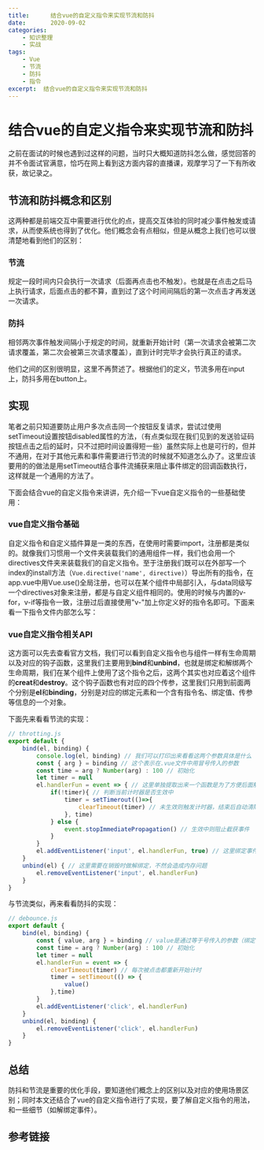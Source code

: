 ```yaml
---
title:      结合vue的自定义指令来实现节流和防抖
date:       2020-09-02
categories:
    - 知识整理
    - 实战
tags:
    - Vue
    - 节流
    - 防抖
    - 指令
excerpt:  结合vue的自定义指令来实现节流和防抖
---
```

# 结合vue的自定义指令来实现节流和防抖

之前在面试的时候也遇到过这样的问题，当时只大概知道防抖怎么做，感觉回答的并不令面试官满意，恰巧在网上看到这方面内容的直播课，观摩学习了一下有所收获，故记录之。

## 节流和防抖概念和区别

这两种都是前端交互中需要进行优化的点，提高交互体验的同时减少事件触发或请求，从而使系统也得到了优化。他们概念会有点相似，但是从概念上我们也可以很清楚地看到他们的区别：

### 节流

规定一段时间内只会执行一次请求（后面再点击也不触发）。也就是在点击之后马上执行请求，后面点击的都不算，直到过了这个时间间隔后的第一次点击才再发送一次请求。

### 防抖

相邻两次事件触发间隔小于规定的时间，就重新开始计时（第一次请求会被第二次请求覆盖，第二次会被第三次请求覆盖），直到计时完毕才会执行真正的请求。

他们之间的区别很明显，这里不再赘述了。根据他们的定义，节流多用在input上，防抖多用在button上。

## 实现

笔者之前只知道要防止用户多次点击同一个按钮反复请求，尝试过使用setTimeout设置按钮disabled属性的方法，（有点类似现在我们见到的发送验证码按钮点击之后的延时，只不过把时间设置得短一些）虽然实际上也是可行的，但并不通用，在对于其他元素和事件需要进行节流的时候就不知道怎么办了。这里应该要用的的做法是用setTimeout结合事件流捕获来阻止事件绑定的回调函数执行，这样就是一个通用的方法了。

下面会结合vue的自定义指令来讲讲，先介绍一下vue自定义指令的一些基础使用：

### vue自定义指令基础

自定义指令和自定义插件算是一类的东西，在使用时需要import，注册都是类似的。就像我们习惯用一个文件夹装载我们的通用组件一样，我们也会用一个directives文件夹来装载我们的自定义指令。至于注册我们既可以在外部写一个index的install方法（```Vue.directive('name', directive)```）导出所有的指令，在app.vue中用Vue.use()全局注册，也可以在某个组件中局部引入，与data同级写一个directives对象来注册，都是与自定义组件相同的。使用的时候与内置的v-for，v-if等指令一致，注册过后直接使用"v-"加上你定义好的指令名即可。下面来看一下指令文件内部怎么写：

### vue自定义指令相关API

这方面可以先去查看官方文档，我们可以看到自定义指令也与组件一样有生命周期以及对应的钩子函数，这里我们主要用到**bind**和**unbind**，也就是绑定和解绑两个生命周期，我们在某个组件上使用了这个指令之后，这两个其实也对应着这个组件的**creat**和**destroy**。这个钩子函数也有对应的四个传参，这里我们只用到前面两个分别是**el**和**binding**，分别是对应的绑定元素和一个含有指令名、绑定值、传参等信息的一个对象。

下面先来看看节流的实现：

```javascript
// throtting.js
export default {
    bind(el, binding) {
        console.log(el, binding) // 我们可以打印出来看看这两个参数具体是什么
        const { arg } = binding // 这个表示在.vue文件中用冒号传入的参数
        const time = arg ? Number(arg) : 100 // 初始化
        let timer = null
        el.handlerFun = event => { // 这里单独提取出来一个函数是为了方便后面解绑定
            if(!timer){ // 判断当前计时器是否生效中
                timer = setTimerout(()=>{
                    clearTimeout(timer) // 未生效则触发计时器，结束后自动清除
                }, time)
            } else {
                event.stopImmediatePropagation() // 生效中则阻止截获事件
            }
        }
        el.addEventListener('input', el.handlerFun, true) // 这里绑定事件第三个参数需要写成true，打开事件截获
    }
    unbind(el) { // 这里需要在销毁时做解绑定，不然会造成内存问题
        el.removeEventListener('input', el.handlerFun)
    }
}
```

与节流类似，再来看看防抖的实现：

```javascript
// debounce.js
export default {
    bind(el, binding) {
        const { value, arg } = binding // value是通过等于号传入的参数（绑定值或method）
        const time = arg ? Number(arg) : 100 // 初始化
        let timer = null
        el.handlerFun = event => {
            clearTimeout(timer) // 每次被点击都重新开始计时
            timer = setTimeout(() => {
                value()
            },time)
        }
        el.addEventListener('click', el.handlerFun)
    }
    unbind(el, binding) {
        el.removeEventListener('click', el.handlerFun)
    }
}
```

## 总结

防抖和节流是重要的优化手段，要知道他们概念上的区别以及对应的使用场景区别；同时本文还结合了vue的自定义指令进行了实现，要了解自定义指令的用法，和一些细节（如解绑定事件）。

## 参考链接
